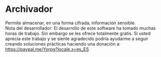 # Archivador
Permite almacenar, en una forma cifrada, información sensible.<br>
Nota del desarrollador: El desarrollo de este software ha tomado muchas horas de trabajo. Sin embargo se les ofrece totalmente gratis.
Si usted aprecia este trabajo y se siente agradecido podría ayudarme a seguir creando soluciones prácticas haciendo una donación a: https://paypal.me/Yorpg?locale.x=es_ES

